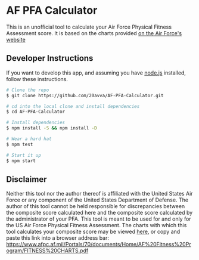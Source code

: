 # AF PFA Calculator

This is an unofficial tool to calculate your Air Force Physical Fitness Assessment score. It is based on the charts provided [on the Air Force's website](https://www.afpc.af.mil/Portals/70/documents/Home/AF%20Fitness%20Program/FITNESS%20CHARTS.pdf)


## Developer Instructions

If you want to develop this app, and assuming you have [node.js](https://nodejs.org/en/download/) installed, follow these instructions.

```bash
# Clone the repo
$ git clone https://github.com/20avva/AF-PFA-Calculator.git

# cd into the local clone and install dependencies
$ cd AF-PFA-Calculator

# Install dependencies
$ npm install -S && npm install -D

# Wear a hard hat
$ npm test

# Start it up
$ npm start
```

## Disclaimer

Neither this tool nor the author thereof is affiliated with the United States Air Force or any component of the United States Department of Defense.
The author of this tool cannot be held responsible for discrepancies between the composite score calculated here and the composite score calculated by
the administrator of your PFA. This tool is meant to be used for and only for the US Air Force Physical Fitness Assessment. The charts with which this
tool calculates your composite score may be viewed <a target="_blank" href="files/FITNESS CHARTS.pdf">here</a>,
or copy and paste this link into a browser address bar: https://www.afpc.af.mil/Portals/70/documents/Home/AF%20Fitness%20Program/FITNESS%20CHARTS.pdf 
